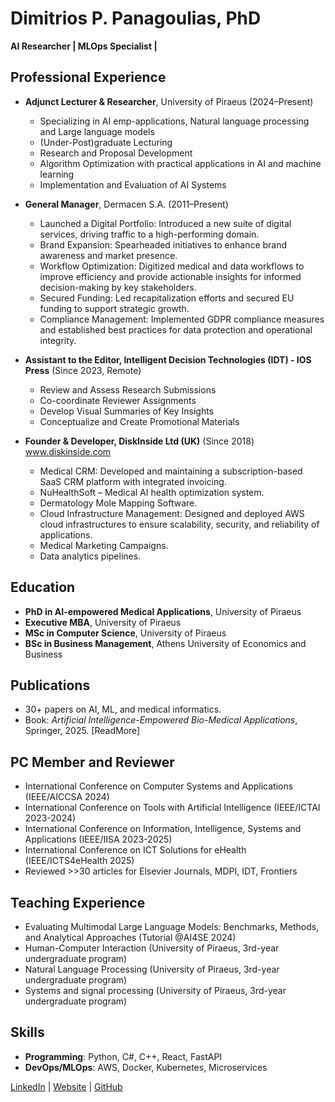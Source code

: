 # Dimitrios P. Panagoulias, PhD

**AI Researcher | MLOps Specialist |**

## Professional Experience

- **Adjunct Lecturer & Researcher**, University of Piraeus (2024–Present)
  - Specializing in AI emp-applications, Natural language processing and Large language models
  - (Under-Post)graduate Lecturing
  - Research and Proposal Development
  - Algorithm Optimization with practical applications in AI and machine learning
  - Implementation and Evaluation of AI Systems

- **General Manager**, Dermacen S.A. (2011–Present)
  - Launched a Digital Portfolio: Introduced a new suite of digital services, driving traffic to a high-performing domain.
  - Brand Expansion: Spearheaded initiatives to enhance brand awareness and market presence.
  - Workflow Optimization: Digitized medical and data workflows to improve efficiency and provide actionable insights for informed decision-making by key stakeholders.
  - Secured Funding: Led recapitalization efforts and secured EU funding to support strategic growth.
  - Compliance Management: Implemented GDPR compliance measures and established best practices for data protection and operational integrity.

- **Assistant to the Editor, Intelligent Decision Technologies (IDT) - IOS Press** (Since 2023, Remote)
  - Review and Assess Research Submissions
  - Co-coordinate Reviewer Assignments
  - Develop Visual Summaries of Key Insights
  - Conceptualize and Create Promotional Materials

- **Founder & Developer, DiskInside Ltd (UK)** (Since 2018) www.diskinside.com
  - Medical CRM: Developed and maintaining a subscription-based SaaS CRM platform with integrated invoicing.
  - NuHealthSoft – Medical AI health optimization system.
  - Dermatology Mole Mapping Software.
  - Cloud Infrastructure Management: Designed and deployed AWS cloud infrastructures to ensure scalability, security, and reliability of applications.
  - Medical Marketing Campaigns.
  - Data analytics pipelines.

## Education

- **PhD in AI-empowered Medical Applications**, University of Piraeus 
- **Executive MBA**, University of Piraeus
- **MSc in Computer Science**, University of Piraeus
- **BSc in Business Management**, Athens University of Economics and Business

## Publications

- 30+ papers on AI, ML, and medical informatics.
- Book: *Artificial Intelligence-Empowered Bio-Medical Applications*, Springer, 2025.
[ReadMore]

## PC Member and Reviewer
- International Conference on Computer Systems and Applications (IEEE/AICCSA 2024)
- International Conference on Tools with Artificial Intelligence (IEEE/ICTAI 2023-2024)
- International Conference on Information, Intelligence, Systems and Applications (IEEE/IISA 2023-2025)
- International Conference on ICT Solutions for eHealth (IEEE/ICTS4eHealth 2025)
- Reviewed >>30 articles for Elsevier Journals, MDPI, IDT, Frontiers

## Teaching Experience
- Evaluating Multimodal Large Language Models: Benchmarks, Methods, and Analytical Approaches (Tutorial @AI4SE 2024)
- Human-Computer Interaction (University of Piraeus, 3rd-year undergraduate program)
- Natural Language Processing (University of Piraeus, 3rd-year undergraduate program)
- Systems and signal processing (University of Piraeus, 3rd-year undergraduate program)

## Skills
- **Programming**: Python, C#, C++, React, FastAPI
- **DevOps/MLOps**: AWS, Docker, Kubernetes, Microservices

[LinkedIn](https://www.linkedin.com/in/dimitris-panagoulias-17a05217/) | [Website](https://diskinside.com) | [GitHub](https://github.com/dimitris1pana)

